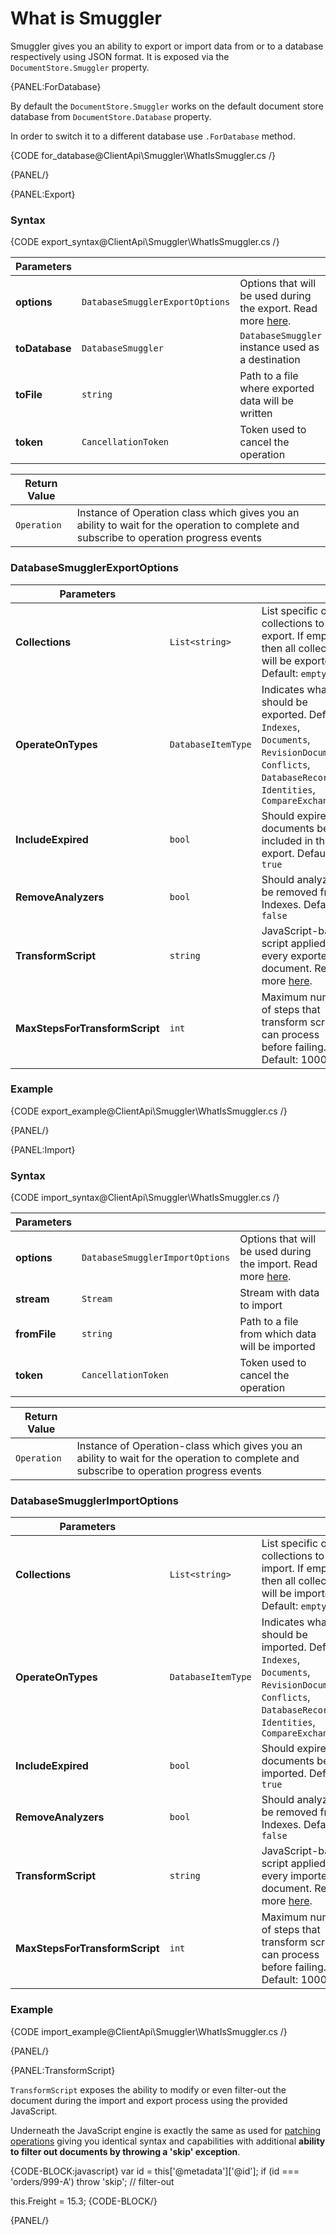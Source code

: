 ﻿# What is Smuggler

Smuggler gives you an ability to export or import data from or to a database respectively using JSON format. It is exposed via the `DocumentStore.Smuggler` property.

{PANEL:ForDatabase}

By default the `DocumentStore.Smuggler` works on the default document store database from `DocumentStore.Database` property. 

In order to switch it to a different database use `.ForDatabase` method.

{CODE for_database@ClientApi\Smuggler\WhatIsSmuggler.cs /}

{PANEL/}

{PANEL:Export}

### Syntax

{CODE export_syntax@ClientApi\Smuggler\WhatIsSmuggler.cs /}

| Parameters | | |
| ------------- | ------------- | ----- |
| **options** | `DatabaseSmugglerExportOptions` | Options that will be used during the export. Read more [here](../../client-api/smuggler/what-is-smuggler#databasesmugglerexportoptions). |
| **toDatabase** | `DatabaseSmuggler` | `DatabaseSmuggler` instance used as a destination |
| **toFile** | `string` | Path to a file where exported data will be written |
| **token** | `CancellationToken` | Token used to cancel the operation |

| Return Value | | 
| ------------- | ----- |
| `Operation` | Instance of Operation class which gives you an ability to wait for the operation to complete and subscribe to operation progress events |

### DatabaseSmugglerExportOptions

| Parameters | | |
| ------------- | ------------- | ----- |
| **Collections** | `List<string>` | List specific of collections to export. If empty then all collections will be exported. Default: `empty` |
| **OperateOnTypes** | `DatabaseItemType` | Indicates what should be exported. Default: `Indexes`, `Documents`, `RevisionDocuments`, `Conflicts`, `DatabaseRecord`, `Identities`, `CompareExchange` |
| **IncludeExpired** | `bool` | Should expired documents be included in the export. Default: `true` |
| **RemoveAnalyzers** | `bool` | Should analyzers be removed from Indexes. Default: `false` |
| **TransformScript** | `string` | JavaScript-based script applied to every exported document. Read more [here](../../client-api/smuggler/what-is-smuggler#transformscript). |
| **MaxStepsForTransformScript** | `int` | Maximum number of steps that transform script can process before failing. Default: 10000 |

### Example

{CODE export_example@ClientApi\Smuggler\WhatIsSmuggler.cs /}

{PANEL/}

{PANEL:Import}

### Syntax

{CODE import_syntax@ClientApi\Smuggler\WhatIsSmuggler.cs /}

| Parameters | | |
| ------------- | ------------- | ----- |
| **options** | `DatabaseSmugglerImportOptions` | Options that will be used during the import. Read more [here](../../client-api/smuggler/what-is-smuggler#databasesmugglerimportoptions). |
| **stream** | `Stream` | Stream with data to import |
| **fromFile** | `string` | Path to a file from which data will be imported |
| **token** | `CancellationToken` | Token used to cancel the operation |

| Return Value | | 
| ------------- | ----- |
| `Operation` | Instance of Operation-class which gives you an ability to wait for the operation to complete and subscribe to operation progress events |

### DatabaseSmugglerImportOptions

| Parameters | | |
| ------------- | ------------- | ----- |
| **Collections** | `List<string>` | List specific of collections to import. If empty then all collections will be imported. Default: `empty` |
| **OperateOnTypes** | `DatabaseItemType` | Indicates what should be imported. Default: `Indexes`, `Documents`, `RevisionDocuments`, `Conflicts`, `DatabaseRecord`, `Identities`, `CompareExchange` |
| **IncludeExpired** | `bool` | Should expired documents be imported. Default: `true` |
| **RemoveAnalyzers** | `bool` | Should analyzers be removed from Indexes. Default: `false` |
| **TransformScript** | `string` | JavaScript-based script applied to every imported document. Read more [here](../../client-api/smuggler/what-is-smuggler#transformscript). |
| **MaxStepsForTransformScript** | `int` | Maximum number of steps that transform script can process before failing. Default: 10000 |

### Example

{CODE import_example@ClientApi\Smuggler\WhatIsSmuggler.cs /}

{PANEL/}

{PANEL:TransformScript}

`TransformScript` exposes the ability to modify or even filter-out the document during the import and export process using the provided JavaScript. 

Underneath the JavaScript engine is exactly the same as used for [patching operations](../../client-api/operations/patching/single-document) giving you identical syntax and capabilities with additional **ability to filter out documents by throwing a 'skip' exception**.

{CODE-BLOCK:javascript}
var id = this['@metadata']['@id'];
if (id === 'orders/999-A')
    throw 'skip'; // filter-out

this.Freight = 15.3;
{CODE-BLOCK/}

{PANEL/}
